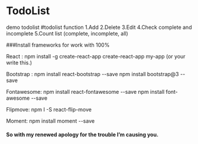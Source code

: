 # TodoList
demo todolist
#todolist function
1.Add
2.Delete
3.Edit
4.Check complete and incomplete
5.Count list (complete, incomplete, all)

###Install frameworks for work with 100%

React : npm install -g create-react-app
        create-react-app my-app (or your write this.)
        
Bootstrap : npm install react-bootstrap --save
npm install bootstrap@3 --save
            
Fontawesome: npm install react-fontawesome --save
npm install font-awesome --save
             
Flipmove: npm I -S react-flip-move

Moment: npm install moment --save

#### So with my renewed apology for the trouble I’m causing you.
